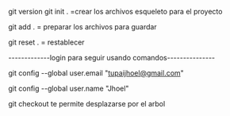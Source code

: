 git version
git init . =crear los archivos esqueleto para el proyecto 

git add .  = preparar los archivos para guardar

git reset . = restablecer 

-------------login para seguir usando comandos---------------

git config --global user.email "tupaijhoel@gmail.com"

git config --global user.name "Jhoel"

git checkout  te permite desplazarse por el arbol
